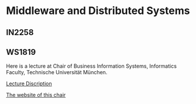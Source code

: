 # Middleware and Distributed Systems
## IN2258 
## WS1819

Here is a lecture at Chair of Business Information Systems, Informatics Faculty, Technische Universität München.


[Lecture Discription](https://campus.tum.de/tumonline/WBMODHB.wbShowMHBReadOnly?pKnotenNr=756539)

[The website of this chair](https://www.i13.in.tum.de/index.php?id=14&L=1)